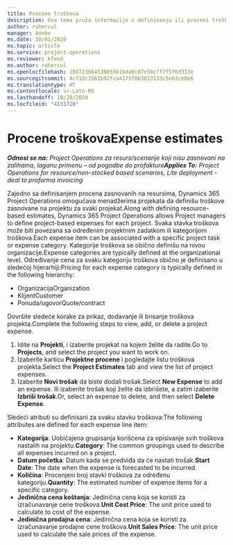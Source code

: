 ```yaml
---
title: Procene troškova
description: Ova tema pruža informacije o definisanju ili proceni troškova zasnovanih na projektu.
author: ruhercul
manager: Annbe
ms.date: 10/01/2020
ms.topic: article
ms.service: project-operations
ms.reviewer: kfend
ms.author: ruhercul
ms.openlocfilehash: 10872366453985561bda0c07e50cff7f5f6d333e
ms.sourcegitcommit: 4cf1dc1561b92fca4175f0b3813133c5e63ce8e6
ms.translationtype: HT
ms.contentlocale: sr-Latn-RS
ms.lasthandoff: 10/28/2020
ms.locfileid: "4131720"
---
```

# <a name="expense-estimates"></a><span data-ttu-id="54751-103">Procene troškova</span><span class="sxs-lookup"><span data-stu-id="54751-103">Expense estimates</span></span>
<span data-ttu-id="54751-104">_**Odnosi se na:** Project Operations za resurs/scenarije koji nisu zasnovani na zalihama, laganu primenu – od pogodbe do profakture_</span><span class="sxs-lookup"><span data-stu-id="54751-104">_**Applies To:** Project Operations for resource/non-stocked based scenarios, Lite deployment - deal to proforma invoicing_</span></span>

<span data-ttu-id="54751-105">Zajedno sa definisanjem procena zasnovanih na resursima, Dynamics 365 Project Operations omogućava menadžerima projekata da definišu troškove zasnovane na projektu za svaki projekat.</span><span class="sxs-lookup"><span data-stu-id="54751-105">Along with defining resource-based estimates, Dynamics 365 Project Operations allows Project managers to define project-based expenses for each project.</span></span> <span data-ttu-id="54751-106">Svaka stavka troškova može biti povezana sa određenim projektnim zadatkom ili kategorijom troškova.</span><span class="sxs-lookup"><span data-stu-id="54751-106">Each expense item can be associated with a specific project task or expense category.</span></span> <span data-ttu-id="54751-107">Kategorije troškova se obično definišu na nivou organizacije.</span><span class="sxs-lookup"><span data-stu-id="54751-107">Expense categories are typically defined at the organizational level.</span></span> <span data-ttu-id="54751-108">Određivanje cena za svaku kategoriju troškova obično je definisano u sledećoj hijerarhiji:</span><span class="sxs-lookup"><span data-stu-id="54751-108">Pricing for each expense category is typically defined in the following hierarchy:</span></span>

- <span data-ttu-id="54751-109">Organizacija</span><span class="sxs-lookup"><span data-stu-id="54751-109">Organization</span></span>
- <span data-ttu-id="54751-110">Klijent</span><span class="sxs-lookup"><span data-stu-id="54751-110">Customer</span></span>
- <span data-ttu-id="54751-111">Ponuda/ugovor</span><span class="sxs-lookup"><span data-stu-id="54751-111">Quote/contract</span></span>

<span data-ttu-id="54751-112">Dovršite sledeće korake za prikaz, dodavanje ili brisanje troškova projekta.</span><span class="sxs-lookup"><span data-stu-id="54751-112">Complete the following steps to view, add, or delete a project expense.</span></span>

1. <span data-ttu-id="54751-113">Idite na **Projekti**, i izaberite projekat na kojem želite da radite.</span><span class="sxs-lookup"><span data-stu-id="54751-113">Go to **Projects**, and select the project you want to work on.</span></span>
2. <span data-ttu-id="54751-114">Izaberite karticu **Projektne procene** i pogledajte listu troškova projekta.</span><span class="sxs-lookup"><span data-stu-id="54751-114">Select the **Project Estimates** tab and view the list of project expenses.</span></span>
3. <span data-ttu-id="54751-115">Izaberite **Novi trošak** da biste dodali trošak.</span><span class="sxs-lookup"><span data-stu-id="54751-115">Select **New Expense** to add an expense.</span></span> <span data-ttu-id="54751-116">Ili izaberite trošak koji želite da izbrišete, a zatim izaberite **Izbriši trošak**.</span><span class="sxs-lookup"><span data-stu-id="54751-116">Or, select an expense to delete, and then select **Delete Expense**.</span></span>

<span data-ttu-id="54751-117">Sledeći atributi su definisani za svaku stavku troškova:</span><span class="sxs-lookup"><span data-stu-id="54751-117">The following attributes are defined for each expense line item:</span></span>

- <span data-ttu-id="54751-118">**Kategorija**: Uobičajena grupisanja korišćena za opisivanje svih troškova nastalih na projektu.</span><span class="sxs-lookup"><span data-stu-id="54751-118">**Category**: The common groupings used to describe all expenses incurred on a project.</span></span>
- <span data-ttu-id="54751-119">**Datum početka**: Datum kada se predviđa da će nastati trošak.</span><span class="sxs-lookup"><span data-stu-id="54751-119">**Start Date**: The date when the expense is forecasted to be incurred.</span></span>
- <span data-ttu-id="54751-120">**Količina**: Procenjeni broj stavki troškova za određenu kategoriju.</span><span class="sxs-lookup"><span data-stu-id="54751-120">**Quantity**: The estimated number of expense items for a specific category.</span></span>
- <span data-ttu-id="54751-121">**Jedinična cena koštanja**: Jedinična cena koja se koristi za izračunavanje cene troškova.</span><span class="sxs-lookup"><span data-stu-id="54751-121">**Unit Cost Price**: The unit price used to calculate to cost of the expense.</span></span>
- <span data-ttu-id="54751-122">**Jedinična prodajna cena**: Jedinična cena koja se koristi za izračunavanje prodajne cene troškova.</span><span class="sxs-lookup"><span data-stu-id="54751-122">**Unit Sales Price**: The unit price used to calculate the sale prices of the expense.</span></span>

